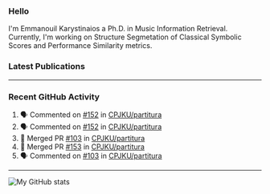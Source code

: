 ### Hello

I'm Emmanouil Karystinaios a Ph.D. in Music Information Retrieval.
Currently, I'm working on Structure Segmetation of Classical Symbolic Scores and Performance Similarity metrics.


### Latest Publications

<!-- BLOG-POST-LIST:START -->
<!-- BLOG-POST-LIST:END -->

---

### Recent GitHub Activity
  
<!--START_SECTION:activity-->
1. 🗣 Commented on [#152](https://github.com/CPJKU/partitura/issues/152) in [CPJKU/partitura](https://github.com/CPJKU/partitura)
2. 🗣 Commented on [#152](https://github.com/CPJKU/partitura/issues/152) in [CPJKU/partitura](https://github.com/CPJKU/partitura)
3. 🎉 Merged PR [#103](https://github.com/CPJKU/partitura/pull/103) in [CPJKU/partitura](https://github.com/CPJKU/partitura)
4. 🎉 Merged PR [#153](https://github.com/CPJKU/partitura/pull/153) in [CPJKU/partitura](https://github.com/CPJKU/partitura)
5. 🗣 Commented on [#103](https://github.com/CPJKU/partitura/issues/103) in [CPJKU/partitura](https://github.com/CPJKU/partitura)
<!--END_SECTION:activity-->

---

![My GitHub stats](https://github-readme-stats.vercel.app/api?username=manoskary&show_icons=true&theme=radical)


<!--
**manoskary/manoskary** is a ✨ _special_ ✨ repository because its `README.md` (this file) appears on your GitHub profile.

Here are some ideas to get you started:

- 🔭 I’m currently working on ...
- 🌱 I’m currently learning ...
- 👯 I’m looking to collaborate on ...
- 🤔 I’m looking for help with ...
- 💬 Ask me about ...
- 📫 How to reach me: ...
- 😄 Pronouns: ...
- ⚡ Fun fact: ...
-->
